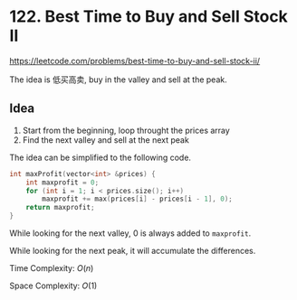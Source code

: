 # 122. Best Time to Buy and Sell Stock II

https://leetcode.com/problems/best-time-to-buy-and-sell-stock-ii/

The idea is 低买高卖, buy in the valley and sell at the peak.

## Idea

1. Start from the beginning, loop throught the prices array
2. Find the next valley and sell at the next peak

The idea can be simplified to the following code.

```cpp
int maxProfit(vector<int> &prices) {
    int maxprofit = 0;
    for (int i = 1; i < prices.size(); i++)
        maxprofit += max(prices[i] - prices[i - 1], 0);
    return maxprofit;
}
```

While looking for the next valley, 0 is always added to `maxprofit`.

While looking for the next peak, it will accumulate the differences.

Time Complexity: $O(n)$

Space Complexity: $O(1)$
